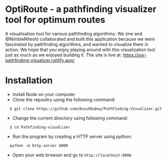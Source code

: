 # OptiRoute - a pathfinding visualizer tool for optimum routes
A visualisation tool for various pathfinding algorithms. We (me and @NimbleNitesh) collaborated and built this application because we were fascinated by pathfinding algorithms, and wanted to visualize them in action. We hope that you enjoy playing around with this visualization tool just as much as we enjoyed building it. The site is live at: https://our-pathfinding-visualizer.netlify.app/
# Installation
 * Install Node on your computer
 * Clone the repositry using the following command:
```
  $ git clone https://github.com/AnushDubey/PathFinding-Visualizer.git
```
 * Change the current directory using following command:
```
  $ cd Pathfinding-visualizer
```
 * Run the program by creating a HTTP server using python:
```
  python -m http.server 8000
```
 * Open your web browser and go to ```http://localhost:8000```
 
